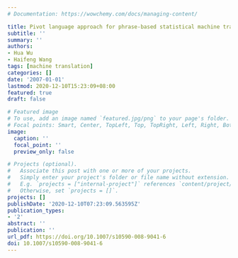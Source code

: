 ```yaml
---
# Documentation: https://wowchemy.com/docs/managing-content/

title: Pivot language approach for phrase-based statistical machine translation
subtitle: ''
summary: ''
authors:
- Hua Wu
- Haifeng Wang
tags: [machine translation]
categories: []
date: '2007-01-01'
lastmod: 2020-12-10T15:23:09+08:00
featured: true
draft: false

# Featured image
# To use, add an image named `featured.jpg/png` to your page's folder.
# Focal points: Smart, Center, TopLeft, Top, TopRight, Left, Right, BottomLeft, Bottom, BottomRight.
image:
  caption: ''
  focal_point: ''
  preview_only: false

# Projects (optional).
#   Associate this post with one or more of your projects.
#   Simply enter your project's folder or file name without extension.
#   E.g. `projects = ["internal-project"]` references `content/project/deep-learning/index.md`.
#   Otherwise, set `projects = []`.
projects: []
publishDate: '2020-12-10T07:23:09.563595Z'
publication_types:
- '2'
abstract: ''
publication: ''
url_pdf: https://doi.org/10.1007/s10590-008-9041-6
doi: 10.1007/s10590-008-9041-6
---
```

